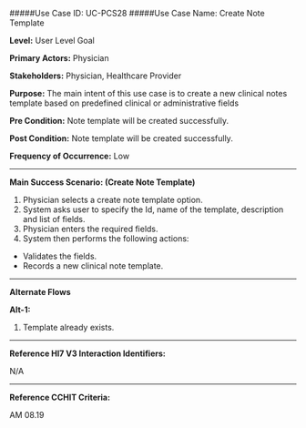 #####Use Case ID: UC-PCS28
#####Use Case Name: Create Note Template

**Level:**                     User Level Goal

**Primary Actors:**            Physician

**Stakeholders:**              Physician, Healthcare Provider

**Purpose:**                   The main intent of this use case is to create a new clinical notes template
based on predefined clinical or administrative fields

**Pre Condition:**             Note template will be created successfully.

**Post Condition:**            Note template will be created successfully.

**Frequency of Occurrence:**   Low
__________________________________________________________
**Main Success Scenario: (Create Note Template)**

1. Physician selects a create note template option.
2. System asks user to specify the Id, name of the template, description and list of fields.
3. Physician enters the required fields.
4. System then performs the following actions:
  * Validates the fields.
  * Records a new clinical note template.

_______________________________________________________________________________
**Alternate Flows** 

**Alt-1:**

1. Template already exists.

________________________________________________________________________
**Reference Hl7 V3 Interaction Identifiers:**

N/A
_______________________________________________________________
**Reference CCHIT Criteria:**

AM 08.19

